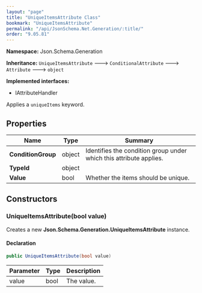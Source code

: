 ```yaml
---
layout: "page"
title: "UniqueItemsAttribute Class"
bookmark: "UniqueItemsAttribute"
permalink: "/api/JsonSchema.Net.Generation/:title/"
order: "9.05.81"
---
```

**Namespace:** Json.Schema.Generation

**Inheritance:**
`UniqueItemsAttribute`
 🡒 
`ConditionalAttribute`
 🡒 
`Attribute`
 🡒 
`object`

**Implemented interfaces:**

- IAttributeHandler

Applies a `uniqueItems` keyword.

## Properties

| Name | Type | Summary |
|---|---|---|
| **ConditionGroup** | object | Identifies the condition group under which this attribute applies. |
| **TypeId** | object |  |
| **Value** | bool | Whether the items should be unique. |

## Constructors

### UniqueItemsAttribute(bool value)

Creates a new **Json.Schema.Generation.UniqueItemsAttribute** instance.

#### Declaration

```c#
public UniqueItemsAttribute(bool value)
```

| Parameter | Type | Description |
|---|---|---|
| value | bool | The value. |


